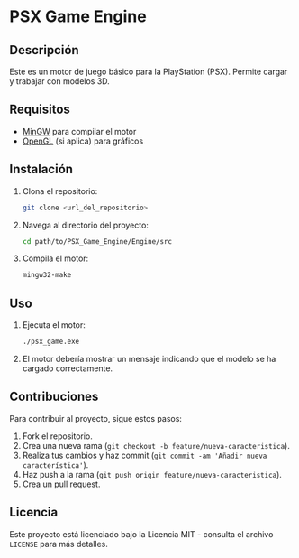 # PSX Game Engine

## Descripción

Este es un motor de juego básico para la PlayStation (PSX). Permite cargar y trabajar con modelos 3D.

## Requisitos

- [MinGW](http://www.mingw.org/) para compilar el motor
- [OpenGL](https://www.opengl.org/) (si aplica) para gráficos

## Instalación

1. Clona el repositorio:
    ```sh
    git clone <url_del_repositorio>
    ```

2. Navega al directorio del proyecto:
    ```sh
    cd path/to/PSX_Game_Engine/Engine/src
    ```

3. Compila el motor:
    ```sh
    mingw32-make
    ```

## Uso

1. Ejecuta el motor:
    ```sh
    ./psx_game.exe
    ```

2. El motor debería mostrar un mensaje indicando que el modelo se ha cargado correctamente.

## Contribuciones

Para contribuir al proyecto, sigue estos pasos:
1. Fork el repositorio.
2. Crea una nueva rama (`git checkout -b feature/nueva-caracteristica`).
3. Realiza tus cambios y haz commit (`git commit -am 'Añadir nueva característica'`).
4. Haz push a la rama (`git push origin feature/nueva-caracteristica`).
5. Crea un pull request.

## Licencia

Este proyecto está licenciado bajo la Licencia MIT - consulta el archivo `LICENSE` para más detalles.
